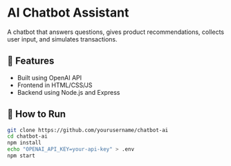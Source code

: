 # AI Chatbot Assistant

A chatbot that answers questions, gives product recommendations, collects user input, and simulates transactions.

## 🧠 Features
- Built using OpenAI API
- Frontend in HTML/CSS/JS
- Backend using Node.js and Express
## 🚀 How to Run

```bash
git clone https://github.com/yourusername/chatbot-ai
cd chatbot-ai
npm install
echo "OPENAI_API_KEY=your-api-key" > .env
npm start
